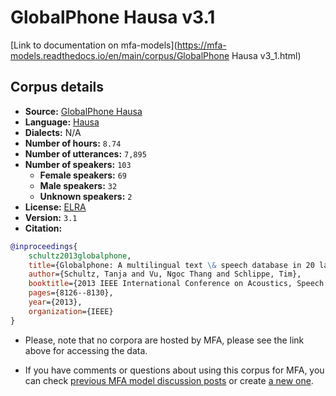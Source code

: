 
# GlobalPhone Hausa v3.1

[Link to documentation on mfa-models](https://mfa-models.readthedocs.io/en/main/corpus/GlobalPhone Hausa v3_1.html)

## Corpus details

- **Source:** [GlobalPhone Hausa](https://catalogue.elra.info/en-us/repository/browse/ELRA-S0347/)
- **Language:** [Hausa](https://en.wikipedia.org/wiki/Hausa_language)
- **Dialects:** N/A
- **Number of hours:** `8.74`
- **Number of utterances:** `7,895`
- **Number of speakers:** `103`
  - **Female speakers:** `69`
  - **Male speakers:** `32`
  - **Unknown speakers:** `2`
- **License:** [ELRA](https://www.elra.info/en/services-around-lrs/distribution/licensing/)
- **Version:** `3.1`
- **Citation:**
```bibtex
@inproceedings{
	schultz2013globalphone,
	title={Globalphone: A multilingual text \& speech database in 20 languages},
	author={Schultz, Tanja and Vu, Ngoc Thang and Schlippe, Tim},
	booktitle={2013 IEEE International Conference on Acoustics, Speech and Signal Processing},
	pages={8126--8130},
	year={2013},
	organization={IEEE}
}
```

- Please, note that no corpora are hosted by MFA, please see the link above for accessing the data.

- If you have comments or questions about using this corpus for MFA, you can check [previous MFA model discussion posts](https://github.com/MontrealCorpusTools/mfa-models/discussions?discussions_q=GlobalPhone+Hausa+v3.1) or create [a new one](https://github.com/MontrealCorpusTools/mfa-models/discussions/new).
